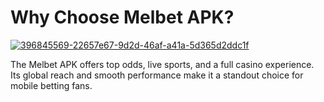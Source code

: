 # Why Choose Melbet APK?

<a href="https://t.me/gamemodfreecom">![396845569-22657e67-9d2d-46af-a41a-5d365d2ddc1f](https://github.com/user-attachments/assets/4a630817-5fd8-4966-a16d-dc38fa6f5e98)</a>

The Melbet APK offers top odds, live sports, and a full casino experience. Its global reach and smooth performance make it a standout choice for mobile betting fans.
